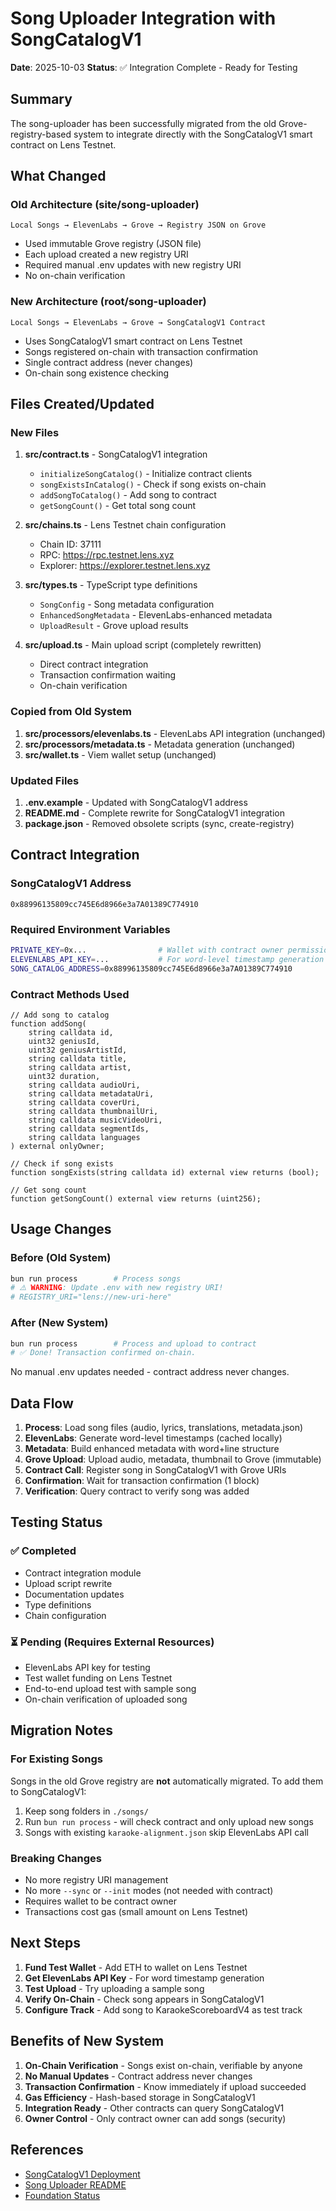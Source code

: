 # Song Uploader Integration with SongCatalogV1

**Date**: 2025-10-03
**Status**: ✅ Integration Complete - Ready for Testing

## Summary

The song-uploader has been successfully migrated from the old Grove-registry-based system to integrate directly with the SongCatalogV1 smart contract on Lens Testnet.

## What Changed

### Old Architecture (site/song-uploader)
```
Local Songs → ElevenLabs → Grove → Registry JSON on Grove
```
- Used immutable Grove registry (JSON file)
- Each upload created a new registry URI
- Required manual .env updates with new registry URI
- No on-chain verification

### New Architecture (root/song-uploader)
```
Local Songs → ElevenLabs → Grove → SongCatalogV1 Contract
```
- Uses SongCatalogV1 smart contract on Lens Testnet
- Songs registered on-chain with transaction confirmation
- Single contract address (never changes)
- On-chain song existence checking

## Files Created/Updated

### New Files
1. **src/contract.ts** - SongCatalogV1 integration
   - `initializeSongCatalog()` - Initialize contract clients
   - `songExistsInCatalog()` - Check if song exists on-chain
   - `addSongToCatalog()` - Add song to contract
   - `getSongCount()` - Get total song count

2. **src/chains.ts** - Lens Testnet chain configuration
   - Chain ID: 37111
   - RPC: https://rpc.testnet.lens.xyz
   - Explorer: https://explorer.testnet.lens.xyz

3. **src/types.ts** - TypeScript type definitions
   - `SongConfig` - Song metadata configuration
   - `EnhancedSongMetadata` - ElevenLabs-enhanced metadata
   - `UploadResult` - Grove upload results

4. **src/upload.ts** - Main upload script (completely rewritten)
   - Direct contract integration
   - Transaction confirmation waiting
   - On-chain verification

### Copied from Old System
1. **src/processors/elevenlabs.ts** - ElevenLabs API integration (unchanged)
2. **src/processors/metadata.ts** - Metadata generation (unchanged)
3. **src/wallet.ts** - Viem wallet setup (unchanged)

### Updated Files
1. **.env.example** - Updated with SongCatalogV1 address
2. **README.md** - Complete rewrite for SongCatalogV1 integration
3. **package.json** - Removed obsolete scripts (sync, create-registry)

## Contract Integration

### SongCatalogV1 Address
```
0x88996135809cc745E6d8966e3a7A01389C774910
```

### Required Environment Variables
```bash
PRIVATE_KEY=0x...                # Wallet with contract owner permissions
ELEVENLABS_API_KEY=...           # For word-level timestamp generation
SONG_CATALOG_ADDRESS=0x88996135809cc745E6d8966e3a7A01389C774910
```

### Contract Methods Used
```solidity
// Add song to catalog
function addSong(
    string calldata id,
    uint32 geniusId,
    uint32 geniusArtistId,
    string calldata title,
    string calldata artist,
    uint32 duration,
    string calldata audioUri,
    string calldata metadataUri,
    string calldata coverUri,
    string calldata thumbnailUri,
    string calldata musicVideoUri,
    string calldata segmentIds,
    string calldata languages
) external onlyOwner;

// Check if song exists
function songExists(string calldata id) external view returns (bool);

// Get song count
function getSongCount() external view returns (uint256);
```

## Usage Changes

### Before (Old System)
```bash
bun run process        # Process songs
# ⚠️ WARNING: Update .env with new registry URI!
# REGISTRY_URI="lens://new-uri-here"
```

### After (New System)
```bash
bun run process        # Process and upload to contract
# ✅ Done! Transaction confirmed on-chain.
```

No manual .env updates needed - contract address never changes.

## Data Flow

1. **Process**: Load song files (audio, lyrics, translations, metadata.json)
2. **ElevenLabs**: Generate word-level timestamps (cached locally)
3. **Metadata**: Build enhanced metadata with word+line structure
4. **Grove Upload**: Upload audio, metadata, thumbnail to Grove (immutable)
5. **Contract Call**: Register song in SongCatalogV1 with Grove URIs
6. **Confirmation**: Wait for transaction confirmation (1 block)
7. **Verification**: Query contract to verify song was added

## Testing Status

### ✅ Completed
- Contract integration module
- Upload script rewrite
- Documentation updates
- Type definitions
- Chain configuration

### ⏳ Pending (Requires External Resources)
- ElevenLabs API key for testing
- Test wallet funding on Lens Testnet
- End-to-end upload test with sample song
- On-chain verification of uploaded song

## Migration Notes

### For Existing Songs
Songs in the old Grove registry are **not** automatically migrated. To add them to SongCatalogV1:

1. Keep song folders in `./songs/`
2. Run `bun run process` - will check contract and only upload new songs
3. Songs with existing `karaoke-alignment.json` skip ElevenLabs API call

### Breaking Changes
- No more registry URI management
- No more `--sync` or `--init` modes (not needed with contract)
- Requires wallet to be contract owner
- Transactions cost gas (small amount on Lens Testnet)

## Next Steps

1. **Fund Test Wallet** - Add ETH to wallet on Lens Testnet
2. **Get ElevenLabs API Key** - For word timestamp generation
3. **Test Upload** - Try uploading a sample song
4. **Verify On-Chain** - Check song appears in SongCatalogV1
5. **Configure Track** - Add song to KaraokeScoreboardV4 as test track

## Benefits of New System

1. **On-Chain Verification** - Songs exist on-chain, verifiable by anyone
2. **No Manual Updates** - Contract address never changes
3. **Transaction Confirmation** - Know immediately if upload succeeded
4. **Gas Efficiency** - Hash-based storage in SongCatalogV1
5. **Integration Ready** - Other contracts can query SongCatalogV1
6. **Owner Control** - Only contract owner can add songs (security)

## References

- [SongCatalogV1 Deployment](/contracts/SONGCATALOG_DEPLOYMENT.md)
- [Song Uploader README](/song-uploader/README.md)
- [Foundation Status](/FOUNDATION_STATUS.md)
